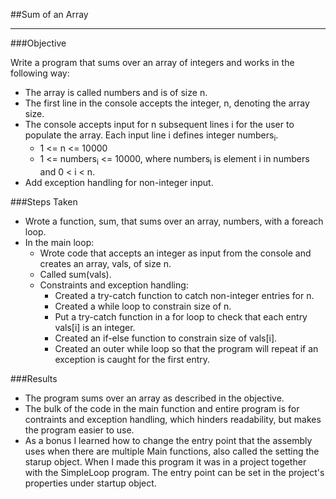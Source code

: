 ##Sum of an Array
___

###Objective

Write a program that sums over an array of integers and works in the following way:
* The array is called numbers and is of size n.
* The first line in the console accepts the integer, n, denoting the array size. 
* The console accepts input for n subsequent lines i for the user to populate the array. Each input line i defines integer numbers<sub>i</sub>.
  * 1 <= n <= 10000 
  * 1 <= numbers<sub>i</sub> <= 10000, where numbers<sub>i</sub> is element i in numbers and 0 < i < n. 
* Add exception handling for non-integer input.

###Steps Taken
* Wrote a function, sum, that sums over an array, numbers, with a foreach loop.
* In the main loop:
  * Wrote code that accepts an integer as input from the console and creates an array, vals, of size n.
  * Called sum(vals).
  * Constraints and exception handling:
    * Created a try-catch function to catch non-integer entries for n.
    * Created a while loop to constrain size of n.
    * Put a try-catch function in a for loop to check that each entry vals[i] is an integer.
    * Created an if-else function to constrain size of vals[i].
    * Created an outer while loop so that the program will repeat if an exception is caught for the first entry.
    
###Results
* The program sums over an array as described in the objective.
* The bulk of the code in the main function and entire program is for contraints and exception handling, which hinders readability, but makes the program easier to use.
* As a bonus I learned how to change the entry point that the assembly uses when there are multiple Main functions, also called the setting the starup object. When I made this program it was in a project together with the SimpleLoop program. The entry point can be set in the project's properties under startup object.
